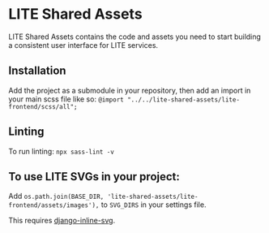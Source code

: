 # LITE Shared Assets

LITE Shared Assets contains the code and assets you need to start building a consistent user interface for LITE services.

## Installation

Add the project as a submodule in your repository, then add an import in your main scss file like so: ```@import "../../lite-shared-assets/lite-frontend/scss/all";```

## Linting

To run linting: `npx sass-lint -v`

## To use LITE SVGs in your project:

Add ```os.path.join(BASE_DIR, 'lite-shared-assets/lite-frontend/assets/images'),``` to ```SVG_DIRS``` in your settings file.

This requires [django-inline-svg](https://github.com/mixxorz/django-inline-svg).
